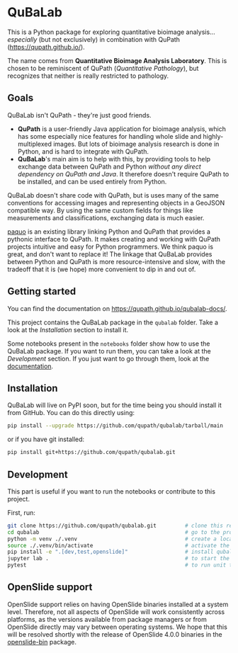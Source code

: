 # QuBaLab

This is a Python package for exploring quantitative bioimage analysis...
*especially* (but not exclusively) in
combination with QuPath (https://qupath.github.io/).

The name comes from **Quantitative Bioimage Analysis Laboratory**.
This is chosen to be reminiscent of QuPath (*Quantitative Pathology*),
but recognizes that neither is really restricted to pathology.

## Goals

QuBaLab isn't QuPath - they're just good friends.

* **QuPath** is a user-friendly Java application for bioimage analysis,
    which has some especially nice features for
    handling whole slide and highly-multiplexed images.
    But lots of bioimage analysis research is done in Python,
    and is hard to integrate with QuPath.
* **QuBaLab**'s main aim is to help with this, by providing tools to help
    exchange data between QuPath and Python
    *without any direct dependency on QuPath and Java*.
    It therefore doesn't require QuPath to be installed, and
    can be used entirely from Python.

QuBaLab doesn't share code with QuPath, but is uses many of the same conventions
for accessing images and representing objects in a GeoJSON compatible way.
By using the same custom fields for things like measurements and classifications,
exchanging data is much easier.

[paquo](https://paquo.readthedocs.io/en/latest/index.html) is an existing library
linking Python and QuPath that provides a pythonic interface to QuPath.
It makes creating and working with QuPath projects intuitive and easy
for Python programmers. We think paquo is great, and don't want to replace it!
The linkage that QuBaLab provides between Python and QuPath is more
resource-intensive and slow, with the tradeoff that it is (we hope) more
convenient to dip in and out of.

## Getting started

You can find the documentation on https://qupath.github.io/qubalab-docs/.

This project contains the QuBaLab package in the `qubalab` folder.
Take a look at the *Installation* section to install it.

Some notebooks present in the `notebooks` folder show how to use the QuBaLab
package. If you want to run them, you can take a look at the *Development* section.
If you just want to go through them, look at the
[documentation](https://qupath.github.io/qubalab/notebooks.html).

## Installation

QuBaLab will live on PyPI soon, but for the time being you should install it from
GitHub. You can do this directly using:

```bash
pip install --upgrade https://github.com/qupath/qubalab/tarball/main
```

or if you have git installed:

```bash
pip install git+https://github.com/qupath/qubalab.git
```

## Development

This part is useful if you want to run the notebooks or contribute to this project.

First, run:

```bash
git clone https://github.com/qupath/qubalab.git         # clone this repository
cd qubalab                                              # go to the project directory
python -m venv ./.venv                                  # create a local virual environment
source ./.venv/bin/activate                             # activate the venv
pip install -e ".[dev,test,openslide]"                  # install qubalab (-e means changes are loaded dynamically)
jupyter lab .                                           # to start the Jupyter notebooks
pytest                                                  # to run unit tests
```

## OpenSlide support

OpenSlide support relies on having OpenSlide binaries installed at a system
level. Therefore, not all aspects of OpenSlide will work consistently across
platforms, as the versions available from package managers or from OpenSlide
directly may vary between operating systems. We hope that this will be resolved
shortly with the release of OpenSlide 4.0.0 binaries in the 
[openslide-bin](https://pypi.org/project/openslide-bin/) package.
